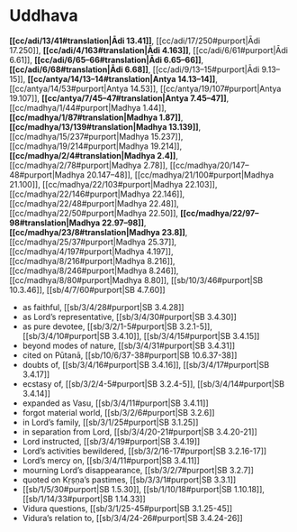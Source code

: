 # Uddhava

**[[cc/adi/13/41#translation|Ādi 13.41]]**, [[cc/adi/17/250#purport|Ādi 17.250]], **[[cc/adi/4/163#translation|Ādi 4.163]]**, [[cc/adi/6/61#purport|Ādi 6.61]], **[[cc/adi/6/65–66#translation|Ādi 6.65–66]]**, **[[cc/adi/6/68#translation|Ādi 6.68]]**, [[cc/adi/9/13–15#purport|Ādi 9.13–15]], **[[cc/antya/14/13–14#translation|Antya 14.13–14]]**, [[cc/antya/14/53#purport|Antya 14.53]], [[cc/antya/19/107#purport|Antya 19.107]], **[[cc/antya/7/45–47#translation|Antya 7.45–47]]**, [[cc/madhya/1/44#purport|Madhya 1.44]], **[[cc/madhya/1/87#translation|Madhya 1.87]]**, **[[cc/madhya/13/139#translation|Madhya 13.139]]**, [[cc/madhya/15/237#purport|Madhya 15.237]], [[cc/madhya/19/214#purport|Madhya 19.214]], **[[cc/madhya/2/4#translation|Madhya 2.4]]**, [[cc/madhya/2/78#purport|Madhya 2.78]], [[cc/madhya/20/147–48#purport|Madhya 20.147–48]], [[cc/madhya/21/100#purport|Madhya 21.100]], [[cc/madhya/22/103#purport|Madhya 22.103]], [[cc/madhya/22/146#purport|Madhya 22.146]], [[cc/madhya/22/48#purport|Madhya 22.48]], [[cc/madhya/22/50#purport|Madhya 22.50]], **[[cc/madhya/22/97–98#translation|Madhya 22.97–98]]**, **[[cc/madhya/23/8#translation|Madhya 23.8]]**, [[cc/madhya/25/37#purport|Madhya 25.37]], [[cc/madhya/4/197#purport|Madhya 4.197]], [[cc/madhya/8/216#purport|Madhya 8.216]], [[cc/madhya/8/246#purport|Madhya 8.246]], [[cc/madhya/8/80#purport|Madhya 8.80]], [[sb/10/3/46#purport|SB 10.3.46]], [[sb/4/7/60#purport|SB 4.7.60]]

* as faithful, [[sb/3/4/28#purport|SB 3.4.28]]
* as Lord’s representative, [[sb/3/4/30#purport|SB 3.4.30]]
* as pure devotee, [[sb/3/2/1-5#purport|SB 3.2.1-5]], [[sb/3/4/10#purport|SB 3.4.10]], [[sb/3/4/15#purport|SB 3.4.15]]
* beyond modes of nature, [[sb/3/4/31#purport|SB 3.4.31]]
* cited on Pūtanā, [[sb/10/6/37-38#purport|SB 10.6.37-38]]
* doubts of, [[sb/3/4/16#purport|SB 3.4.16]], [[sb/3/4/17#purport|SB 3.4.17]]
* ecstasy of, [[sb/3/2/4-5#purport|SB 3.2.4-5]], [[sb/3/4/14#purport|SB 3.4.14]]
* expanded as Vasu, [[sb/3/4/11#purport|SB 3.4.11]]
* forgot material world, [[sb/3/2/6#purport|SB 3.2.6]]
* in Lord’s family, [[sb/3/1/25#purport|SB 3.1.25]]
* in separation from Lord, [[sb/3/4/20-21#purport|SB 3.4.20-21]]
* Lord instructed, [[sb/3/4/19#purport|SB 3.4.19]]
* Lord’s activities bewildered, [[sb/3/2/16-17#purport|SB 3.2.16-17]]
* Lord’s mercy on, [[sb/3/4/11#purport|SB 3.4.11]]
* mourning Lord’s disappearance, [[sb/3/2/7#purport|SB 3.2.7]]
* quoted on Kṛṣṇa’s pastimes, [[sb/3/3/1#purport|SB 3.3.1]]
*  [[sb/1/5/30#purport|SB 1.5.30]], [[sb/1/10/18#purport|SB 1.10.18]], [[sb/1/14/33#purport|SB 1.14.33]]
* Vidura questions, [[sb/3/1/25-45#purport|SB 3.1.25-45]]
* Vidura’s relation to, [[sb/3/4/24-26#purport|SB 3.4.24-26]]
